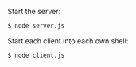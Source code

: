 Start the server:

```bash
$ node server.js
```

Start each client into each own shell:

```bash
$ node client.js
```
